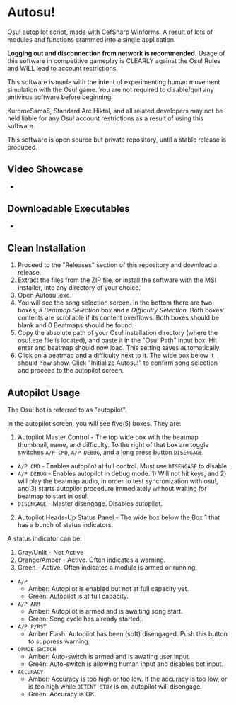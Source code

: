# Autosu!
Osu! autopilot script, made with CefSharp Winforms. A result of lots of modules and functions crammed into a single application.

**Logging out and disconnection from network is recommended.** Usage of this software in competitive gameplay is CLEARLY against the Osu! Rules and WILL lead to account restrictions.

This software is made with the intent of experimenting human movement simulation with the Osu! game. You are not required to disable/quit any antivirus software before beginning.

KuromeSama6, Standard Arc Hiktal, and all related developers may not be held liable for any Osu! account restrictions as a result of using this software.

This software is open source but private repository, until a stable release is produced.


## Video Showcase
-

## Downloadable Executables
-

## Clean Installation
1. Proceed to the "Releases" section of this repository and download a release.
2. Extract the files from the ZIP file, or install the software with the MSI installer, into any directory of your choice.
3. Open Autosu!.exe.
4. You will see the song selection screen. In the bottom there are two boxes, a *Beatmap Selection* box and a *Difficulty Selection*. Both boxes' contents are scrollable if its content overflows. Both boxes should be blank and 0 Beatmaps should be found.
5. Copy the absolute path of your Osu! installation directory (where the osu!.exe file is located), and paste it in the "Osu! Path" input box. Hit enter and beatmap should now load. This setting saves automatically.
6. Click on a beatmap and a difficulty next to it. The wide box below it should now show. Click "Initialize Autosu!" to confirm song selection and proceed to the autopilot screen.

## Autopilot Usage
The Osu! bot is referred to as "autopilot". 

In the autopilot screen, you will see five(5) boxes. They are:

1. Autopilot Master Control - The top wide box with the beatmap thumbnail, name, and difficulty. To the right of that box are toggle switches `A/P CMD`, `A/P DEBUG`, and a long press button `DISENGAGE`.
- `A/P CMD` - Enables autopilot at full control. Must use `DISENGAGE` to disable.
- `A/P DEBUG` - Enables autopilot in debug mode. 1) Will not hit keys, and 2) will play the beatmap audio, in order to test syncronization with osu!, and 3) starts autopilot procedure immediately without waiting for beatmap to start in osu!.
- `DISENGAGE` - Master disengage. Disables autopilot.

2. Autopilot Heads-Up Status Panel - The wide box below the Box 1 that has a bunch of status indicators.


A status indicator can be:
1. Gray/Unlit - Not Active
2. Orange/Amber - Active. Often indicates a warning.
3. Green - Active. Often indicates a module is armed or running.

- `A/P`
	- Amber: Autopilot is enabled but not at full capacity yet.
	- Green: Autopilot is at full capacity.
- `A/P ARM`
	- Amber: Autopilot is armed and is awaiting song start.
	- Green: Song cycle has already started..
- `A/P P/RST`
	- Amber Flash: Autopilot has been (soft) disengaged. Push this button to suppress warning.
- `OPMDE SWITCH`
	- Amber: Auto-switch is armed and is awating user input.
	- Green: Auto-switch is allowing human input and disables bot input.
- `ACCURACY`
	- Amber: Accuracy is too high or too low. If the accuracy is too low, or is too high while `DETENT STBY` is on, autopilot will disengage. 
	- Green: Accuracy is OK.
	
	
